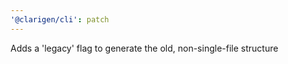 ```yaml
---
'@clarigen/cli': patch
---
```


Adds a 'legacy' flag to generate the old, non-single-file structure
